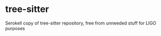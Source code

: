 # tree-sitter

Serokell copy of tree-sitter repository, free from unneeded stuff for LIGO purposes 
